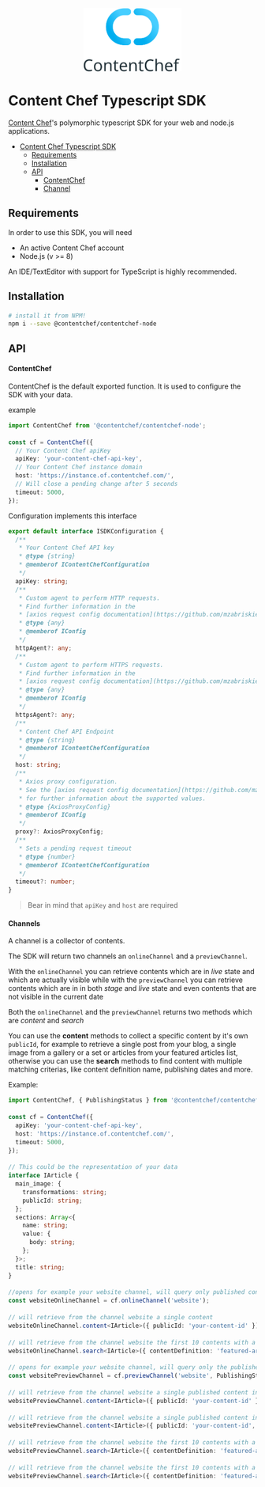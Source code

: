 <div align="center">
  <img src="assets/logo-banner.svg" height="128"/>
</div>

Content Chef Typescript SDK
===========================

[Content Chef](https://contentchefwebsite)'s polymorphic typescript SDK for your web and node.js applications.

- [Content Chef Typescript SDK](#content-chef-typescript-sdk)
  - [Requirements](#requirements)
  - [Installation](#installation)
  - [API](#api)
      - [ContentChef](#contentchef)
      - [Channel](#channel)

## Requirements

In order to use this SDK, you will need

* An active Content Chef account
* Node.js (v >= 8)

An IDE/TextEditor with support for TypeScript is highly recommended. 

## Installation

```bash
# install it from NPM!
npm i --save @contentchef/contentchef-node
```

## API

#### ContentChef

ContentChef is the default exported function. It is used to configure the SDK with your data.

example

```typescript
import ContentChef from '@contentchef/contentchef-node';

const cf = ContentChef({
  // Your Content Chef apiKey
  apiKey: 'your-content-chef-api-key',
  // Your Content Chef instance domain
  host: 'https://instance.of.contentchef.com/',
  // Will close a pending change after 5 seconds
  timeout: 5000,
});
```

Configuration implements this interface

```typescript
export default interface ISDKConfiguration {
  /**
   * Your Content Chef API key
   * @type {string}
   * @memberof IContentChefConfiguration
   */
  apiKey: string;
  /**
   * Custom agent to perform HTTP requests. 
   * Find further information in the 
   * [axios request config documentation](https://github.com/mzabriskie/axios#request-config).
   * @type {any}
   * @memberof IConfig
   */
  httpAgent?: any;
  /**
   * Custom agent to perform HTTPS requests.
   * Find further information in the 
   * [axios request config documentation](https://github.com/mzabriskie/axios#request-config).
   * @type {any}
   * @memberof IConfig
   */
  httpsAgent?: any;
  /**
   * Content Chef API Endpoint
   * @type {string}
   * @memberof IContentChefConfiguration
   */
  host: string;
  /**
   * Axios proxy configuration. 
   * See the [axios request config documentation](https://github.com/mzabriskie/axios#request-config) 
   * for further information about the supported values.
   * @type {AxiosProxyConfig}
   * @memberof IConfig
   */
  proxy?: AxiosProxyConfig;
  /**
   * Sets a pending request timeout
   * @type {number}
   * @memberof IContentChefConfiguration
   */
  timeout?: number;
}
```

> Bear in mind that `apiKey` and `host` are required

#### Channels

A channel is a collector of contents.

The SDK will return two channels an `onlineChannel` and a `previewChannel`.
 
With the `onlineChannel` you can retrieve contents which are in *live* state and which are actually visible while with the `previewChannel` you can retrieve contents which are in in both *stage* and *live* state and even contents that are not visible in the current date 

Both the `onlineChannel` and the `previewChannel` returns two methods which are *content* and *search*
     
You can use the **content** methods to collect a specific content by it's own `publicId`, for example to retrieve a single post from your blog, a single image from a gallery or a set or articles from your featured articles list, otherwise you can use the **search** methods to find content with multiple matching criterias, like content definition name, publishing dates and more.

Example:

```typescript
import ContentChef, { PublishingStatus } from '@contentchef/contentchef-node';

const cf = ContentChef({
  apiKey: 'your-content-chef-api-key',
  host: 'https://instance.of.contentchef.com/',
  timeout: 5000,
});

// This could be the representation of your data
interface IArticle {
  main_image: {
    transformations: string;
    publicId: string;
  };
  sections: Array<{
    name: string;
    value: {
      body: string;
    };
  }>;
  title: string;
}

//opens for example your website channel, will query only published contents in live state in the current date
const websiteOnlineChannel = cf.onlineChannel('website');

// will retrieve from the channel website a single content
websiteOnlineChannel.content<IArticle>({ publicId: 'your-content-id' }).then(response => /* handles response */);

// will retrieve from the channel website the first 10 contents with a specific contentDefinition
websiteOnlineChannel.search<IArticle>({ contentDefinition: 'featured-articles', skip: 0, take: 10 }).then(response => /* handles response */);

// opens for example your website channel, will query only the published ones in stating state
const websitePreviewChannel = cf.previewChannel('website', PublishingStatus.Staging);

// will retrieve from the channel website a single published content in the current date
websitePreviewChannel.content<IArticle>({ publicId: 'your-content-id' }).then(response => /* handles response */);

// will retrieve from the channel website a single published content in the passed date as param
websitePreviewChannel.content<IArticle>({ publicId: 'your-content-id', targetDate: 'a_date_different_from_now'}).then(response => /* handles response */);

// will retrieve from the channel website the first 10 contents with a specific contentDefinition in an other date
websitePreviewChannel.search<IArticle>({ contentDefinition: 'featured-articles', skip: 0, take: 10 }).then(response => /* handles response */);

// will retrieve from the channel website the first 10 contents with a specific contentDefinition in the passed date as param
websitePreviewChannel.search<IArticle>({ contentDefinition: 'featured-articles', skip: 0, take: 10, targetDate: 'a_date_different_from_now' }).then(response => /* handles response */);
```
